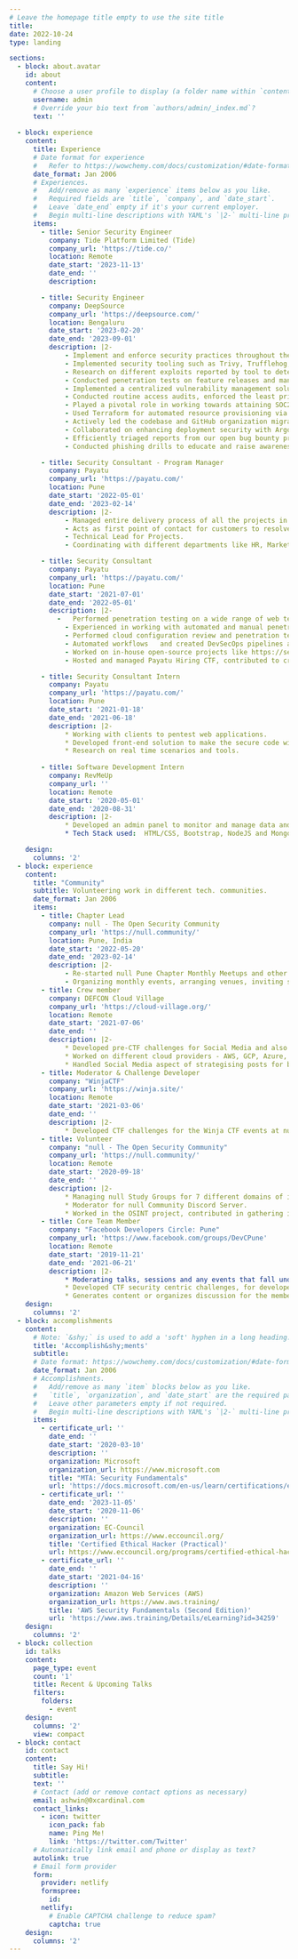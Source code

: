 ```yaml
---
# Leave the homepage title empty to use the site title
title:
date: 2022-10-24
type: landing

sections:
  - block: about.avatar
    id: about
    content:
      # Choose a user profile to display (a folder name within `content/authors/`)
      username: admin
      # Override your bio text from `authors/admin/_index.md`?
      text: ''
      
  - block: experience
    content:
      title: Experience
      # Date format for experience
      #   Refer to https://wowchemy.com/docs/customization/#date-format
      date_format: Jan 2006
      # Experiences.
      #   Add/remove as many `experience` items below as you like.
      #   Required fields are `title`, `company`, and `date_start`.
      #   Leave `date_end` empty if it's your current employer.
      #   Begin multi-line descriptions with YAML's `|2-` multi-line prefix.
      items:
        - title: Senior Security Engineer
          company: Tide Platform Limited (Tide)
          company_url: 'https://tide.co/'
          location: Remote
          date_start: '2023-11-13'
          date_end: ''
          description: 

        - title: Security Engineer
          company: DeepSource
          company_url: 'https://deepsource.com/'
          location: Bengaluru
          date_start: '2023-02-20'
          date_end: '2023-09-01'
          description: |2-
              - Implement and enforce security practices throughout the entire organization.
              - Implemented security tooling such as Trivy, Trufflehog, and others, and ensured the integration of GitHub security features into the DevOps pipeline. Collaborated cross-functionally to drive widespread adoption of these security measures.
              - Research on different exploits reported by tool to determine it's impact and exploitability using frameworks like EPSS.
              - Conducted penetration tests on feature releases and managed annual third-party security assessments to ensure software security and compliance.
              - Implemented a centralized vulnerability management solution to efficiently manage and triage security issues reported by tools like Trivy and ScoutSuite-powered makeshift CSPM.
              - Conducted routine access audits, enforced the least privilege principle, restricted access to sensitive components and data to only when necessary, and maintained comprehensive access logs for these instances.
              - Played a pivotal role in working towards attaining SOC2 and ISO27001 compliance certifications, demonstrating a commitment to industry- leading security standards.
              - Used Terraform for automated resource provisioning via pull requests, enhancing security and consistency while reducing operational risks.
              - Actively led the codebase and GitHub organization migration process, including restructuring and access control, to ensure a secure and organized transition.
              - Collaborated on enhancing deployment security with ArgoCD, optimizing the management of GitOps-driven infrastructure and ensuring secure, automated deployments.
              - Efficiently triaged reports from our open bug bounty program, prioritizing and addressing security vulnerabilities to enhance overall system resilience.
              - Conducted phishing drills to educate and raise awareness among team members about security threats and phishing attack vigilance.

        - title: Security Consultant - Program Manager
          company: Payatu
          company_url: 'https://payatu.com/'
          location: Pune
          date_start: '2022-05-01'
          date_end: '2023-02-14'
          description: |2-
              -	Managed entire delivery process of all the projects in the company ensuring the quality of work is being delivered to the customer.
              -	Acts as first point of contact for customers to resolve any issues.
              -	Technical Lead for Projects.
              -	Coordinating with different departments like HR, Marketing, Finance to get the best for the consultants and customers.

        - title: Security Consultant
          company: Payatu
          company_url: 'https://payatu.com/'
          location: Pune
          date_start: '2021-07-01'
          date_end: '2022-05-01'
          description: |2-
            -	Performed penetration testing on a wide range of web technologies to identify critical vulnerabilities affecting the business, such as Content Manipulation and SQL Injection.
              -	Experienced in working with automated and manual penetration testing methodology to deliver quality results.
              -	Performed cloud configuration review and penetration testing to find critical misconfiguration in client’s infrastructure.
              -	Automated workflows   and created DevSecOps pipelines and performed penetration testing on CI/CD pipelines to find vulnerabilities.
              -	Worked on in-house open-source projects like https://securecode.wiki and https://cybersecwiki.com to contribute to infosec community.
              -	Hosted and managed Payatu Hiring CTF, contributed to creating challenges, hosting, and maintaining infrastructure, moderating Discord, etc. post that taking interviews of the top candidates to hire them.

        - title: Security Consultant Intern
          company: Payatu
          company_url: 'https://payatu.com/'
          location: Pune
          date_start: '2021-01-18'
          date_end: '2021-06-18'
          description: |2-
              * Working with clients to pentest web applications.
              * Developed front-end solution to make the secure code wiki public - [securecode.wiki](https://securecode.wiki) and also created its CI/CD pipeline.
              * Research on real time scenarios and tools.
              
        - title: Software Development Intern
          company: RevMeUp
          company_url: ''
          location: Remote
          date_start: '2020-05-01'
          date_end: '2020-08-31'
          description: |2-
              * Developed an admin panel to monitor and manage data and requests from the mobile application.
              * Tech Stack used:  HTML/CSS, Bootstrap, NodeJS and MongoDB

    design:
      columns: '2'
  - block: experience
    content:
      title: "Community"
      subtitle: Volunteering work in different tech. communities.
      date_format: Jan 2006
      items:
        - title: Chapter Lead 
          company: null - The Open Security Community
          company_url: 'https://null.community/'
          location: Pune, India
          date_start: '2022-05-20'
          date_end: '2023-02-14'
          description: |2-
              - Re-started null Pune Chapter Monthly Meetups and other types of meetings like null Humla, Puliya and workshops along with concepts like news bytes and networking hour.
              - Organizing monthly events, arranging venues, inviting speakers, and other duties are among the responsibilities.
        - title: Crew member
          company: DEFCON Cloud Village
          company_url: 'https://cloud-village.org/'
          location: Remote
          date_start: '2021-07-06'
          date_end: ''
          description: |2-
              * Developed pre-CTF challenges for Social Media and also challenges for the main event.
              * Worked on different cloud providers - AWS, GCP, Azure, Digital Ocean & Alibaba while working on the CTF.
              * Handled Social Media aspect of strategising posts for better reach and engagements and also designing creatives for the event.
        - title: Moderator & Challenge Developer
          company: "WinjaCTF"
          company_url: 'https://winja.site/'
          location: Remote
          date_start: '2021-03-06'
          date_end: ''
          description: |2-
              * Developed CTF challenges for the Winja CTF events at nullcon 2021 (06th Mar, 2021) and at c0c0n 2021 (12th Nov, 2021).
        - title: Volunteer
          company: "null - The Open Security Community"
          company_url: 'https://null.community/'
          location: Remote
          date_start: '2020-09-18'
          date_end: ''
          description: |2-
              * Managing null Study Groups for 7 different domains of information security. Helping the newcomers, get exposed to industry grade learning experience. Responsibilities involved conducting weekly/bi-weekly meetups, finding mentors, etc.
              * Moderator for null Community Discord Server.
              * Worked in the OSINT project, contributed in gathering information from the government websites and presenting them in an easy-to-consume form.
        - title: Core Team Member
          company: "Facebook Developers Circle: Pune"
          company_url: 'https://www.facebook.com/groups/DevCPune'
          location: Remote
          date_start: '2019-11-21'
          date_end: '2021-06-21'
          description: |2-
              * Moderating talks, sessions and any events that fall under the umbrella of DevC: Pune.
              * Developed CTF security centric challenges, for developers to learn about security.
              * Generates content or organizes discussion for the members.
    design:
      columns: '2'
  - block: accomplishments
    content:
      # Note: `&shy;` is used to add a 'soft' hyphen in a long heading.
      title: 'Accomplish&shy;ments'
      subtitle:
      # Date format: https://wowchemy.com/docs/customization/#date-format
      date_format: Jan 2006
      # Accomplishments.
      #   Add/remove as many `item` blocks below as you like.
      #   `title`, `organization`, and `date_start` are the required parameters.
      #   Leave other parameters empty if not required.
      #   Begin multi-line descriptions with YAML's `|2-` multi-line prefix.
      items:
        - certificate_url: ''
          date_end: ''
          date_start: '2020-03-10'
          description: ''
          organization: Microsoft
          organization_url: https://www.microsoft.com
          title: "MTA: Security Fundamentals"
          url: 'https://docs.microsoft.com/en-us/learn/certifications/exams/98-367'
        - certificate_url: ''
          date_end: '2023-11-05'
          date_start: '2020-11-06'
          description: ''
          organization: EC-Council
          organization_url: https://www.eccouncil.org/
          title: 'Certified Ethical Hacker (Practical)'
          url: https://www.eccouncil.org/programs/certified-ethical-hacker-ceh-practical/
        - certificate_url: ''
          date_end: ''
          date_start: '2021-04-16'
          description: ''
          organization: Amazon Web Services (AWS)
          organization_url: https://www.aws.training/
          title: 'AWS Security Fundamentals (Second Edition)'
          url: 'https://www.aws.training/Details/eLearning?id=34259'
    design:
      columns: '2'
  - block: collection
    id: talks
    content:
      page_type: event
      count: '1'
      title: Recent & Upcoming Talks
      filters:
        folders:
          - event
    design:
      columns: '2'
      view: compact
  - block: contact
    id: contact
    content:
      title: Say Hi!
      subtitle:
      text: ''
      # Contact (add or remove contact options as necessary)
      email: ashwin@0xcardinal.com
      contact_links:
        - icon: twitter
          icon_pack: fab
          name: Ping Me!  
          link: 'https://twitter.com/Twitter'
      # Automatically link email and phone or display as text?
      autolink: true
      # Email form provider
      form:
        provider: netlify
        formspree:
          id:
        netlify:
          # Enable CAPTCHA challenge to reduce spam?
          captcha: true
    design:
      columns: '2'
---
```

